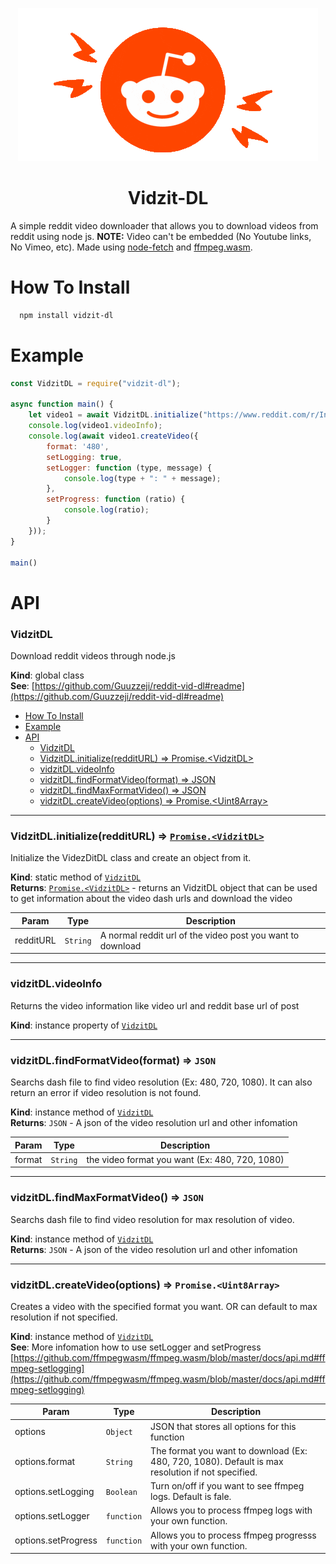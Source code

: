 <p align="center">
<img src="./assets/reddit-readme.gif"></img>
</p>

<h1 align="center">Vidzit-DL</h1>

A simple reddit video downloader that allows you to download videos from reddit using node js. **NOTE:** Video can't be embedded (No Youtube links, No Vimeo, etc). Made using [node-fetch](https://www.npmjs.com/package/node-fetch) and [ffmpeg.wasm](https://github.com/ffmpegwasm/ffmpeg.wasm).

# How To Install
```bash
  npm install vidzit-dl
```

# Example
```js
const VidzitDL = require("vidzit-dl");

async function main() {
    let video1 = await VidzitDL.initialize("https://www.reddit.com/r/IndieDev/comments/10hgvjq/vr_has_been_punishing_for_particles");
    console.log(video1.videoInfo);
    console.log(await video1.createVideo({
        format: '480',
        setLogging: true,
        setLogger: function (type, message) {
            console.log(type + ": " + message);
        },
        setProgress: function (ratio) {
            console.log(ratio);
        }
    }));
}

main()
```

# API
<a name="VidzitDL"></a>

### VidzitDL
Download reddit videos through node.js

**Kind**: global class  
**See**: [https://github.com/Guuzzeji/reddit-vid-dl#readme](https://github.com/Guuzzeji/reddit-vid-dl#readme)  

- [How To Install](#how-to-install)
- [Example](#example)
- [API](#api)
    - [VidzitDL](#vidzitdl)
    - [VidzitDL.initialize(redditURL) ⇒ Promise.\<VidzitDL\>](#vidzitdlinitializeredditurl--promisevidzitdl)
    - [vidzitDL.videoInfo](#vidzitdlvideoinfo)
    - [vidzitDL.findFormatVideo(format) ⇒ JSON](#vidzitdlfindformatvideoformat--json)
    - [vidzitDL.findMaxFormatVideo() ⇒ JSON](#vidzitdlfindmaxformatvideo--json)
    - [vidzitDL.createVideo(options) ⇒ Promise.\<Uint8Array\>](#vidzitdlcreatevideooptions--promiseuint8array)

---

<a name="new_VidzitDL_new"></a>

<a name="VidzitDL.initialize"></a>

### VidzitDL.initialize(redditURL) ⇒ [<code>Promise.&lt;VidzitDL&gt;</code>](#VidzitDL)
Initialize the VidezDitDL class and create an object from it.

**Kind**: static method of [<code>VidzitDL</code>](#VidzitDL)  
**Returns**: [<code>Promise.&lt;VidzitDL&gt;</code>](#VidzitDL) - returns an VidzitDL object that can be used to get information about the video dash urls and download the video  

| Param | Type | Description |
| --- | --- | --- |
| redditURL | <code>String</code> | A normal reddit url of the video post you want to download |

---

<a name="VidzitDL+videoInfo"></a>

### vidzitDL.videoInfo
Returns the video information like video url and reddit base url of post

**Kind**: instance property of [<code>VidzitDL</code>](#VidzitDL)  

---

<a name="VidzitDL+findFormatVideo"></a>

### vidzitDL.findFormatVideo(format) ⇒ <code>JSON</code>
Searchs dash file to find video resolution (Ex: 480, 720, 1080). It can also return an error if video resolution is not found.

**Kind**: instance method of [<code>VidzitDL</code>](#VidzitDL)  
**Returns**: <code>JSON</code> - A json of the video resolution url and other infomation  

| Param | Type | Description |
| --- | --- | --- |
| format | <code>String</code> | the video format you want (Ex: 480, 720, 1080) |

---

<a name="VidzitDL+findMaxFormatVideo"></a>

### vidzitDL.findMaxFormatVideo() ⇒ <code>JSON</code>
Searchs dash file to find video resolution for max resolution of video.

**Kind**: instance method of [<code>VidzitDL</code>](#VidzitDL)  
**Returns**: <code>JSON</code> - A json of the video resolution url and other infomation  
<a name="VidzitDL+createVideo"></a>

---

### vidzitDL.createVideo(options) ⇒ <code>Promise.&lt;Uint8Array&gt;</code>
Creates a video with the specified format you want. OR can default to max resolution if not specified.

**Kind**: instance method of [<code>VidzitDL</code>](#VidzitDL)  
**See**: More infomation how to use setLogger and setProgress [https://github.com/ffmpegwasm/ffmpeg.wasm/blob/master/docs/api.md#ffmpeg-setlogging](https://github.com/ffmpegwasm/ffmpeg.wasm/blob/master/docs/api.md#ffmpeg-setlogging)  

| Param | Type | Description |
| --- | --- | --- |
| options | <code>Object</code> | JSON that stores all options for this function |
| options.format | <code>String</code> | The format you want to download (Ex: 480, 720, 1080). Default is max resolution if not specified. |
| options.setLogging | <code>Boolean</code> | Turn on/off if you want to see ffmpeg logs. Default is fale. |
| options.setLogger | <code>function</code> | Allows you to process ffmpeg logs with your own function. |
| options.setProgress | <code>function</code> | Allows you to process ffmpeg progresss with your own function. |
